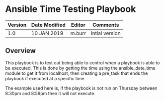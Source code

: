 Ansible Time Testing Playbook
============================================
 Version | Date Modified | Editor  | Comments
---------|---------------|---------|-------------------
1.0      | 10 JAN 2019   | m.burr  | Intial version

Overview
-------------
This playbook is to test out being able to control when a playbook is able to be executed.  This is done by getting
the time using the ansible_date_time module to get it from localhost, then creating a pre_task that ends the playbook
if executed at a specific time.

The example used here is, if the playbook is not run on Thursday between 8:30pm and 8:59pm then it will not execute.
